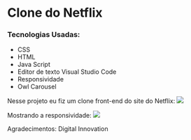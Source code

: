 # Clone do Netflix

### Tecnologias Usadas:
- CSS
- HTML
- Java Script
- Editor de texto Visual Studio Code
- Responsividade
- Owl Carousel


Nesse projeto eu fiz um clone front-end do site do Netflix:
<img src="https://i.imgur.com/dKocHu9.jpg">

Mostrando a responsividade:
<img src="https://i.imgur.com/ovXmct6.jpg">

Agradecimentos: Digital Innovation

